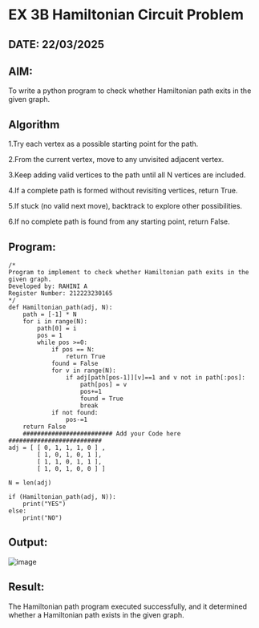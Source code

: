 # EX 3B Hamiltonian Circuit Problem
## DATE: 22/03/2025
## AIM:
To write a python program to check whether Hamiltonian path exits in the given graph.

## Algorithm
1.Try each vertex as a possible starting point for the path.

2.From the current vertex, move to any unvisited adjacent vertex.

3.Keep adding valid vertices to the path until all N vertices are included.

4.If a complete path is formed without revisiting vertices, return True.

5.If stuck (no valid next move), backtrack to explore other possibilities.

6.If no complete path is found from any starting point, return False. 
  

## Program:
```
/*
Program to implement to check whether Hamiltonian path exits in the given graph.
Developed by: RAHINI A
Register Number: 212223230165
*/
def Hamiltonian_path(adj, N):
    path = [-1] * N
    for i in range(N):
        path[0] = i
        pos = 1
        while pos >=0:
            if pos == N:
                return True
            found = False
            for v in range(N):
                if adj[path[pos-1]][v]==1 and v not in path[:pos]:
                    path[pos] = v
                    pos+=1
                    found = True
                    break
            if not found:
                pos-=1
    return False
    ######################### Add your Code here ##########################
adj = [ [ 0, 1, 1, 1, 0 ] ,
        [ 1, 0, 1, 0, 1 ],
        [ 1, 1, 0, 1, 1 ],
        [ 1, 0, 1, 0, 0 ] ]
 
N = len(adj)
 
if (Hamiltonian_path(adj, N)):
    print("YES")
else:
    print("NO")
```

## Output:

![image](https://github.com/user-attachments/assets/5dbf30b9-2d0c-4705-a442-8d14a86b0927)


## Result:
The Hamiltonian path program executed successfully, and it determined whether a Hamiltonian path exists in the given graph.

